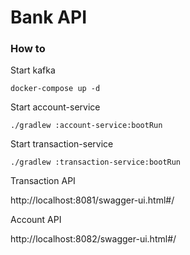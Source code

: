 # Bank API

### How to

Start kafka

```
docker-compose up -d
```

Start account-service

```
./gradlew :account-service:bootRun
```


Start transaction-service

```
./gradlew :transaction-service:bootRun
```

Transaction API

http://localhost:8081/swagger-ui.html#/

Account API

http://localhost:8082/swagger-ui.html#/
